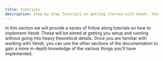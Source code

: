 ```yaml
---
title: Tutorials
description: Step-by-Step Tutorials on getting started with Vendr, the eCommerce solution for Umbraco
---
```


In this section we will provide a series of follow along tutorials on how to implement Vendr. These will be aimed at getting you setup and running without going into heavy theoretical details. Once you are familiar with working with Vendr, you can use the other sections of the documentation to gain a more in-depth knowledge of the various things you'll have implemented.

<work-in-progress></work-in-progress>